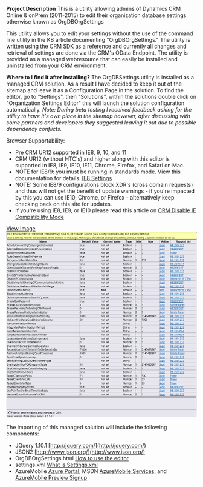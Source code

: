 **Project Description**
This is a utility allowing admins of Dynamics CRM Online & onPrem (2011-2015) to edit their organization database settings otherwise known as OrgDBOrgSettings

This utility allows you to edit your settings without the use of the command line utility in the KB article documenting "OrgDBOrgSettings."  The utility is written using the CRM SDK as a reference and currently all changes and retrieval of settings are done via the CRM's OData Endpoint.  The utility is provided as a managed webresource that can easily be installed and uninstalled from your CRM environment.  

**Where to I find it after installing?**
The OrgDBSettings utility is installed as a managed CRM solution. As a result I have decided to keep it out of the sitemap and leave it as a Configuration Page in the solution.  To find the editor, go to "Settings", then "Solutions", within the solutions double click on "Organization Settings Editor" this will launch the solution configuration automatically. 
_Note: During beta testing I received feedback asking for the utility to have it's own place in the sitemap however, after discussing with some partners and developers they suggested leaving it out due to possible dependency conflicts._

Browser Supportability: 
- Pre CRM UR12 supported in IE8, 9, 10, and 11
- CRM UR12 (without HTC's) and higher along with this editor is supported in IE8, IE9, IE10, IE11, Chrome, Firefox, and Safari on Mac. 
- NOTE for IE8/9: you must be running in standards mode.  View this documentation for details. [IE8 Settings](IE8-Settings) 
- NOTE: Some IE8/9 configurations block XDR's (cross domain requests) and thus will not get the benefit of update warnings - if you're impacted by this you can use IE10, Chrome, or Firefox - alternatively keep checking back on this site for updates. 
- If you're using IE8, IE9, or IE10 please read this article on [CRM Disable IE Compatibility Mode](CRM-Disable-IE-Compatibility-Mode)

[View Image](http://download-codeplex.sec.s-msft.com/Download?ProjectName=orgdborgsettings&DownloadId=804138)
![](Home_OrgDbOrgSettings2013UR1.png)

The importing of this managed solution will include the following components: 
- JQuery 1.10.1 [http://jquery.com/](http://jquery.com/)
- JSON2 [http://www.json.org/](http://www.json.org/)
- OrgDBOrgSettings.html [How to use the editor](How-to-use-the-editor)
- settings.xml [What is Settings.xml](What-is-Settings.xml)
- AzureMobile [Azure Portal](http://manage.windowsazure.com), MSDN [AzureMobile Services](http://msdn.microsoft.com/en-us/library/windowsazure/jj554228.aspx), and [AzureMobile Preview Signup](http://manage.windowsazure.com/?WT.mc_id=IXT001_prelimtext2012preview_MSDNLibrary)
